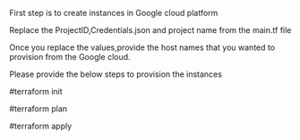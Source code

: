First step is to create instances in Google cloud platform

Replace the ProjectID,Credentials.json and project name from the main.tf file 

Once you replace the values,provide the host names that you wanted to provision from the Google cloud.

Please provide the below steps to provision the instances

#terraform init

#terraform plan

#terraform apply
